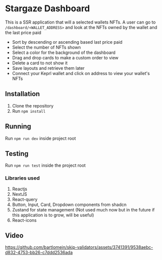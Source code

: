 # Stargaze Dashboard

This is a SSR application that will a selected wallets NFTs. A user can go to `/dashboard/<WALLET_ADDRESS>` and look at the NFTs owned by the wallet and the last price paid

- Sort by descending or ascending based last price paid
- Select the number of NFTs shown
- Select a color for the background of the dashboard
- Drag and drop cards to make a custom order to view
- Delete a card to not show it
- Save layouts and retrieve them later
- Connect your Keprl wallet and click on address to view your wallet's NFTs

## Installation

1. Clone the repository
2. Run `npm install`

## Running

Run `npm run dev` inside project root

## Testing

Run `npm run test` inside the project root

### Libraries used

1. Reactjs
2. NextJS
3. React-query
4. Button, Input, Card, Dropdown components from shadcn
5. Zustand for state management (Not used much now but in the future if this application is to grow, will be useful)
6. React-icons

## Video

https://github.com/bartlomein/skip-validators/assets/3741391/9538aebc-d832-4753-bb26-c7ddd2536ada
